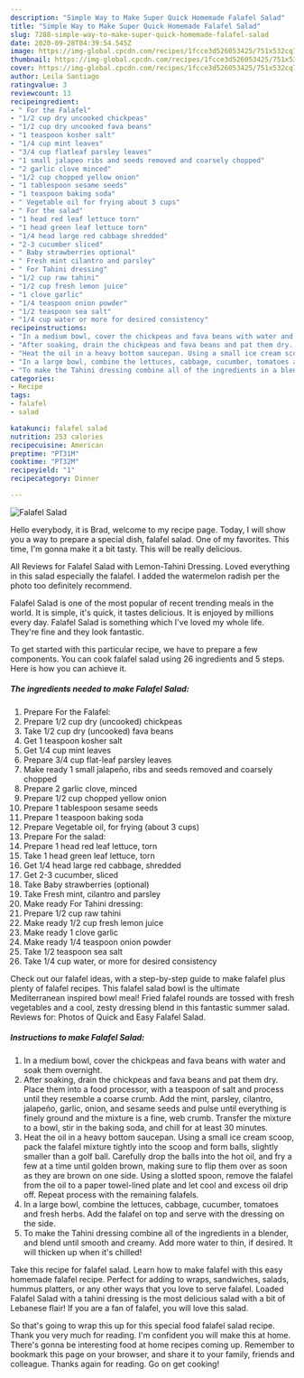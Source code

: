 ```yaml
---
description: "Simple Way to Make Super Quick Homemade Falafel Salad"
title: "Simple Way to Make Super Quick Homemade Falafel Salad"
slug: 7288-simple-way-to-make-super-quick-homemade-falafel-salad
date: 2020-09-28T04:39:54.545Z
image: https://img-global.cpcdn.com/recipes/1fcce3d526053425/751x532cq70/falafel-salad-recipe-main-photo.jpg
thumbnail: https://img-global.cpcdn.com/recipes/1fcce3d526053425/751x532cq70/falafel-salad-recipe-main-photo.jpg
cover: https://img-global.cpcdn.com/recipes/1fcce3d526053425/751x532cq70/falafel-salad-recipe-main-photo.jpg
author: Leila Santiago
ratingvalue: 3
reviewcount: 13
recipeingredient:
- " For the Falafel"
- "1/2 cup dry uncooked chickpeas"
- "1/2 cup dry uncooked fava beans"
- "1 teaspoon kosher salt"
- "1/4 cup mint leaves"
- "3/4 cup flatleaf parsley leaves"
- "1 small jalapeo ribs and seeds removed and coarsely chopped"
- "2 garlic clove minced"
- "1/2 cup chopped yellow onion"
- "1 tablespoon sesame seeds"
- "1 teaspoon baking soda"
- " Vegetable oil for frying about 3 cups"
- " For the salad"
- "1 head red leaf lettuce torn"
- "1 head green leaf lettuce torn"
- "1/4 head large red cabbage shredded"
- "2-3 cucumber sliced"
- " Baby strawberries optional"
- " Fresh mint cilantro and parsley"
- " For Tahini dressing"
- "1/2 cup raw tahini"
- "1/2 cup fresh lemon juice"
- "1 clove garlic"
- "1/4 teaspoon onion powder"
- "1/2 teaspoon sea salt"
- "1/4 cup water or more for desired consistency"
recipeinstructions:
- "In a medium bowl, cover the chickpeas and fava beans with water and soak them overnight."
- "After soaking, drain the chickpeas and fava beans and pat them dry. Place them into a food processor, with a teaspoon of salt and process until they resemble a coarse crumb. Add the mint, parsley, cilantro, jalapeño, garlic, onion, and sesame seeds and pulse until everything is finely ground and the mixture is a fine, web crumb. Transfer the mixture to a bowl, stir in the baking soda, and chill for at least 30 minutes."
- "Heat the oil in a heavy bottom saucepan. Using a small ice cream scoop, pack the falafel mixture tightly into the scoop and form balls, slightly smaller than a golf ball. Carefully drop the balls into the hot oil, and fry a few at a time until golden brown, making sure to flip them over as soon as they are brown on one side. Using a slotted spoon, remove the falafel from the oil to a paper towel-lined plate and let cool and excess oil drip off. Repeat process with the remaining falafels."
- "In a large bowl, combine the lettuces, cabbage, cucumber, tomatoes and fresh herbs. Add the falafel on top and serve with the dressing on the side."
- "To make the Tahini dressing combine all of the ingredients in a blender, and blend until smooth and creamy. Add more water to thin, if desired. It will thicken up when it&#39;s chilled!"
categories:
- Recipe
tags:
- falafel
- salad

katakunci: falafel salad 
nutrition: 253 calories
recipecuisine: American
preptime: "PT31M"
cooktime: "PT32M"
recipeyield: "1"
recipecategory: Dinner

---
```



![Falafel Salad](https://img-global.cpcdn.com/recipes/1fcce3d526053425/751x532cq70/falafel-salad-recipe-main-photo.jpg)

Hello everybody, it is Brad, welcome to my recipe page. Today, I will show you a way to prepare a special dish, falafel salad. One of my favorites. This time, I'm gonna make it a bit tasty. This will be really delicious.

All Reviews for Falafel Salad with Lemon-Tahini Dressing. Loved everything in this salad especially the falafel. I added the watermelon radish per the photo too definitely recommend.

Falafel Salad is one of the most popular of recent trending meals in the world. It is simple, it's quick, it tastes delicious. It is enjoyed by millions every day. Falafel Salad is something which I've loved my whole life. They're fine and they look fantastic.


To get started with this particular recipe, we have to prepare a few components. You can cook falafel salad using 26 ingredients and 5 steps. Here is how you can achieve it.

<!--inarticleads1-->

##### The ingredients needed to make Falafel Salad:

1. Prepare  For the Falafel:
1. Prepare 1/2 cup dry (uncooked) chickpeas
1. Take 1/2 cup dry (uncooked) fava beans
1. Get 1 teaspoon kosher salt
1. Get 1/4 cup mint leaves
1. Prepare 3/4 cup flat-leaf parsley leaves
1. Make ready 1 small jalapeño, ribs and seeds removed and coarsely chopped
1. Prepare 2 garlic clove, minced
1. Prepare 1/2 cup chopped yellow onion
1. Prepare 1 tablespoon sesame seeds
1. Prepare 1 teaspoon baking soda
1. Prepare  Vegetable oil, for frying (about 3 cups)
1. Prepare  For the salad:
1. Prepare 1 head red leaf lettuce, torn
1. Take 1 head green leaf lettuce, torn
1. Get 1/4 head large red cabbage, shredded
1. Get 2-3 cucumber, sliced
1. Take  Baby strawberries (optional)
1. Take  Fresh mint, cilantro and parsley
1. Make ready  For Tahini dressing:
1. Prepare 1/2 cup raw tahini
1. Make ready 1/2 cup fresh lemon juice
1. Make ready 1 clove garlic
1. Make ready 1/4 teaspoon onion powder
1. Take 1/2 teaspoon sea salt
1. Take 1/4 cup water, or more for desired consistency


Check out our falafel ideas, with a step-by-step guide to make falafel plus plenty of falafel recipes. This falafel salad bowl is the ultimate Mediterranean inspired bowl meal! Fried falafel rounds are tossed with fresh vegetables and a cool, zesty dressing blend in this fantastic summer salad. Reviews for: Photos of Quick and Easy Falafel Salad. 

<!--inarticleads2-->

##### Instructions to make Falafel Salad:

1. In a medium bowl, cover the chickpeas and fava beans with water and soak them overnight.
1. After soaking, drain the chickpeas and fava beans and pat them dry. Place them into a food processor, with a teaspoon of salt and process until they resemble a coarse crumb. Add the mint, parsley, cilantro, jalapeño, garlic, onion, and sesame seeds and pulse until everything is finely ground and the mixture is a fine, web crumb. Transfer the mixture to a bowl, stir in the baking soda, and chill for at least 30 minutes.
1. Heat the oil in a heavy bottom saucepan. Using a small ice cream scoop, pack the falafel mixture tightly into the scoop and form balls, slightly smaller than a golf ball. Carefully drop the balls into the hot oil, and fry a few at a time until golden brown, making sure to flip them over as soon as they are brown on one side. Using a slotted spoon, remove the falafel from the oil to a paper towel-lined plate and let cool and excess oil drip off. Repeat process with the remaining falafels.
1. In a large bowl, combine the lettuces, cabbage, cucumber, tomatoes and fresh herbs. Add the falafel on top and serve with the dressing on the side.
1. To make the Tahini dressing combine all of the ingredients in a blender, and blend until smooth and creamy. Add more water to thin, if desired. It will thicken up when it&#39;s chilled!


Take this recipe for falafel salad. Learn how to make falafel with this easy homemade falafel recipe. Perfect for adding to wraps, sandwiches, salads, hummus platters, or any other ways that you love to serve falafel. Loaded Falafel Salad with a tahini dressing is the most delicious salad with a bit of Lebanese flair! If you are a fan of falafel, you will love this salad. 

So that's going to wrap this up for this special food falafel salad recipe. Thank you very much for reading. I'm confident you will make this at home. There's gonna be interesting food at home recipes coming up. Remember to bookmark this page on your browser, and share it to your family, friends and colleague. Thanks again for reading. Go on get cooking!
